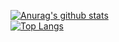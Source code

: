 [![Anurag's github stats](https://github-readme-stats.vercel.app/api?username=vicedev)](https://github.com/anuraghazra/github-readme-stats)</br>
[![Top Langs](https://github-readme-stats.vercel.app/api/top-langs/?username=vicedev&layout=compact)](https://github.com/anuraghazra/github-readme-stats)




<!--
**vicedev/vicedev** is a ✨ _special_ ✨ repository because its `README.md` (this file) appears on your GitHub profile.

Here are some ideas to get you started:

- 🔭 I’m currently working on ...
- 🌱 I’m currently learning ...
- 👯 I’m looking to collaborate on ...
- 🤔 I’m looking for help with ...
- 💬 Ask me about ...
- 📫 How to reach me: ...
- 😄 Pronouns: ...
- ⚡ Fun fact: ...
-->
